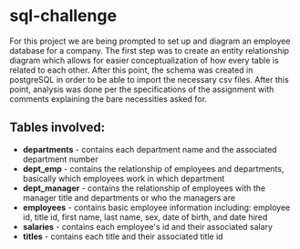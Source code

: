 # sql-challenge

For this project we are being prompted to set up and diagram an employee database for a company. The first step was to create an entity relationship diagram which allows for easier conceptualization of how every table is related to each other. After this point, the schema was created in postgreSQL in order to be able to import the necessary csv files. After this point, analysis was done per the specifications of the assignment with comments explaining the bare necessities asked for.

## Tables involved:
   - **departments** - contains each department name and the associated department number
   - **dept_emp** - contains the relationship of employees and departments, basically which employees work in which department
   - **dept_manager** - contains the relationship of employees with the manager title and departments or who the managers are
   - **employees** - contains basic employee information including: employee id, title id, first name, last name, sex, date of birth, and date hired
   - **salaries** - contains each employee's id and their associated salary
   - **titles** - contains each title and their associated title id
